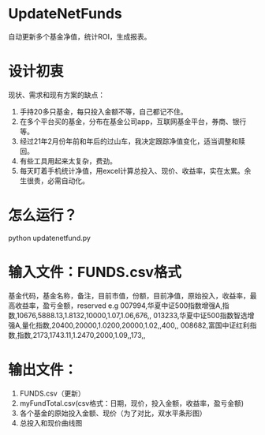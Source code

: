 # UpdateNetFunds
自动更新多个基金净值，统计ROI，生成报表。

# 设计初衷
现状、需求和现有方案的缺点：
1. 手持20多只基金，每只投入金额不等，自己都记不住。
2. 在多个平台买的基金，分布在基金公司app，互联网基金平台，券商、银行等。
3. 经过21年2月份年前和年后的过山车，我决定跟踪净值变化，适当调整和赎回。
4. 有些工具用起来太复杂，费劲。
5. 每天盯着手机统计净值，用excel计算总投入、现价、收益率，实在太累。余生很贵，必需自动化。

# 怎么运行？
python updatenetfund.py

# 输入文件：FUNDS.csv格式
基金代码，基金名称，备注，目前市值，份额，目前净值，原始投入，收益率，最高收益率，盈亏金额，reserved
e.g
007994,华夏中证500指数增强A,指数,10676,5888.13,1.8132,10000,1.07,1.06,676,,
013233,华夏中证500指数智选增强A,量化指数,20400,20000,1.0200,20000,1.02,,400,,
008682,富国中证红利指数,指数,2173,1743.11,1.2470,2000,1.09,,173,,

# 输出文件：
1. FUNDS.csv（更新）
2. myFundTotal.csv(csv格式：日期，现价，投入金额，收益率，盈亏金额)
3. 各个基金的原始投入金额、现价（为了对比，双水平条形图）
4. 总投入和现价曲线图
